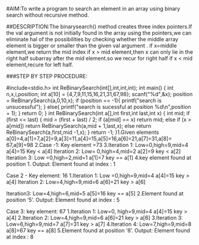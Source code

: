 #AIM:To write a program to search an element in an array using binary search without recursive method.

##DESCRIPTION:The binarysearch() method creates three index pointers.If the val argument is not initially found in the array using the pointers,we can eliminate hal of the possibilities by checking whether the middle array element is bigger or smaller than the given val argument .
if x=middle element,we return the mid index
if x > mid element,then x can only lie in the right half subarray after the mid element.so we recur for right half
if x < mid element,recure for left half.

###STEP BY STEP PROCEDURE:

#include<stdio.h>
int ReBinarySearch(int[],int,int,int);
int main()
{
	int n,x,i,position;
	int a[10] = {4,7,9,11,15,16,21,31,67,98};
	scanf("%d",&x);
	position = ReBinarySearch(a,0,10,x);
	if (position == -1){
		printf("search is unsucessful");
	}
	else{
		printf("search is sucessful at position %d\n",position + 1);
	}
	return 0;
}
int ReBinarySearch(int a[],int first,int last,int x)
{
	int mid;
	if (first <= last)
	{
		mid = (first + last) / 2;
		if (a[mid] == x)
	        return mid;
	    else if (x > a[mid])
             return ReBinarySearch(a,mid + 1,last,x);
		else
		     return ReBinarySearch(a,first,mid -1,x);
	}
	return -1;
}1.Given elements a[0]=4,a[1]=7,a[2]=9,a[3]=11,a[4]=15,a[5]=16,a[6]=21,a[7]=31,a[8]= 67,a[9]=98 
2.Case -1:  Key element =73
3.Iteration 1:
                 Low=0,high=9,mid=4
                 a[4]=15
                 Key < a[4]
     Iteration 2:
               Low= 0,high=4,mid=2
               a[2]=9
             key < a[2] 
      Iteration 3:
             Low =0,high=2,mid=1
            a[1]=7
           key == a[1]
4.key element found at position 1.
 Output: Element found at index : 1
 
Case 2  - Key element: 16
1.Iteration 1:
      Low =0,high=9,mid=4
   a[4]=15
  key > a[4]
Iteration 2:
     Low=4,high=9,mid=6
      a[6]=21
   key > a[6]

Iteration3:
      Low=4,high=6,mid=5
      a[5]=16
     key == a[5]
2.Element found at position ‘5’.
Output: Element found at index : 5

Case 3: key element: 67
1.Iteration 1:
      Low=0, high=9,mid=4
       a[4]=15
      key > a[4]
2.Iteration 2:
     Low=4,high=9,mid=6
    a[6]=21
   key > a[6]
3.Iteration 3:
     Low=6,high=9,mid=7
    a[7]=31
    key > a[7]
4.Iteration 4:
    Low=7,high=9,mid=8
     a[8]=67
    key == a[8]
5.Element found at position ‘8’.
Output: Element found at index : 8

         
 


